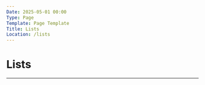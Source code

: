 ```yaml
---
Date: 2025-05-01 00:00
Type: Page
Template: Page Template
Title: Lists
Location: /lists
---
```


# Lists

---
